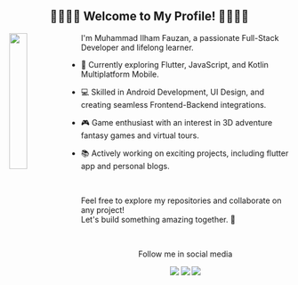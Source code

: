 <body>
  
  <div align=center>

  <h2> 🐢🐉🦕🦖 Welcome to My Profile! 🦖🦕🐉🐢</h2>
    
  </div>

  <img src="" width="25%" align="left" />
  
  <p>I'm Muhammad Ilham Fauzan, a passionate Full-Stack Developer and lifelong learner.</p>

  <ul>
    <li><p>🌱 Currently exploring Flutter, JavaScript, and Kotlin Multiplatform Mobile.</p></li>
    <li><p>💻 Skilled in Android Development, UI Design, and creating seamless Frontend-Backend integrations.</p></li>
    <li><p>🎮 Game enthusiast with an interest in 3D adventure fantasy games and virtual tours.</p></li>
    <li><p>📚 Actively working on exciting projects, including flutter app and personal blogs.</p></li>
  </ul>
  
  <br>
  
  <p>Feel free to explore my repositories and collaborate on any project! <br> Let's build something amazing together. 🚀</p>

  <br>
  
  <div align=center>

  <p>Follow me in social media</p>

  [![](https://img.shields.io/badge/linkedin-0a66c2)](https://www.linkedin.com/in/fauzanilham/)
  [![](https://img.shields.io/badge/pixiv-0096FA)](https://www.pixiv.net/en/users/40375345)
  [![](https://img.shields.io/badge/instragram-DE317F)](https://www.instagram.com/fauzanilham459/)
    
  </div>
</body>




